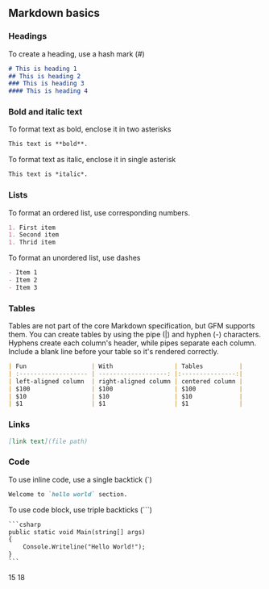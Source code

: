 ## Markdown basics

### Headings

To create a heading, use a hash mark (#)

```markdown
# This is heading 1
## This is heading 2
### This is heading 3
#### This is heading 4
```

### Bold and italic text

To format text as bold, enclose it in two asterisks

```markdown
This text is **bold**.
```

To format text as italic, enclose it in single asterisk

```markdown
This text is *italic*.
```

### Lists

To format an ordered list, use corresponding numbers.

```markdown
1. First item
1. Second item
1. Thrid item
```

To format an unordered list, use dashes

```markdown
- Item 1
- Item 2
- Item 3
```

### Tables

Tables are not part of the core Markdown specification, but GFM supports them. You can create tables by using the pipe (|) and hyphen (-) characters. Hyphens create each column's header, while pipes separate each column. Include a blank line before your table so it's rendered correctly.

```markdown
| Fun                  | With                 | Tables          |
| :------------------- | -------------------: |:---------------:|
| left-aligned column  | right-aligned column | centered column |
| $100                 | $100                 | $100            |
| $10                  | $10                  | $10             |
| $1                   | $1                   | $1              |
```

### Links

```markdown
[link text](file path)
```

### Code

To use inline code, use a single backtick (`)

```markdown
Welcome to `hello world` section.
```

To use code block, use triple backticks (```)

```markdown
​```csharp
public static void Main(string[] args)
{
    Console.Writeline("Hello World!");
}
​```
```
15 18